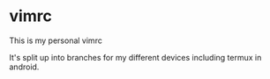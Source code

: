 # vimrc
This is my personal vimrc

It's split up into branches for my different devices including termux in android. 
